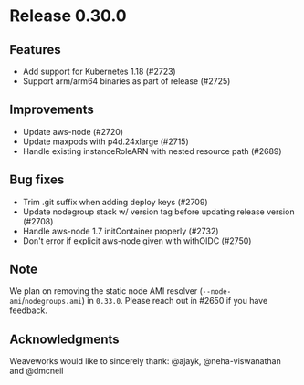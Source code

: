 # Release 0.30.0

## Features

- Add support for Kubernetes 1.18 (#2723)
- Support arm/arm64 binaries as part of release (#2725)

## Improvements

- Update aws-node (#2720)
- Update maxpods with p4d.24xlarge (#2715)
- Handle existing instanceRoleARN with nested resource path (#2689)

## Bug fixes

- Trim .git suffix when adding deploy keys (#2709)
- Update nodegroup stack w/ version tag before updating release version (#2708)
- Handle aws-node 1.7 initContainer properly (#2732)
- Don't error if explicit aws-node given with withOIDC (#2750)

## Note

We plan on removing the static node AMI resolver (`--node-ami`/`nodegroups.ami`) in `0.33.0`. Please reach out in #2650 if you have feedback.

## Acknowledgments
Weaveworks would like to sincerely thank:
@ajayk, @neha-viswanathan and @dmcneil
